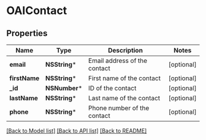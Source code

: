 # OAIContact

## Properties
Name | Type | Description | Notes
------------ | ------------- | ------------- | -------------
**email** | **NSString*** | Email address of the contact | [optional] 
**firstName** | **NSString*** | First name of the contact | [optional] 
**_id** | **NSNumber*** | ID of the contact | [optional] 
**lastName** | **NSString*** | Last name of the contact | [optional] 
**phone** | **NSString*** | Phone number of the contact | [optional] 

[[Back to Model list]](../README.md#documentation-for-models) [[Back to API list]](../README.md#documentation-for-api-endpoints) [[Back to README]](../README.md)


